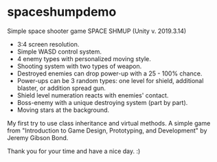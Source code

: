 # spaceshumpdemo
Simple space shooter game SPACE SHMUP (Unity v. 2019.3.14)

- 3:4 screen resolution.
- Simple WASD control system.
- 4 enemy types with personalized moving style.
- Shooting system with two types of weapon.
- Destroyed enemies can drop power-up with a 25 - 100% chance.
- Power-ups can be 3 random types: one level for shield, additional blaster, or addition spread gun.
- Shield level numeration reacts with enemies' contact.
- Boss-enemy with a unique destroying system (part by part).
- Moving stars at the background.

My first try to use class inheritance and virtual methods. 
A simple game from "Introduction to Game Design, Prototyping, and Development" by Jeremy Gibson Bond.

Thank you for your time and have a nice day. :)
